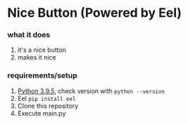 # Nice Button (Powered by Eel)

### what it does
1. it's a nice button
2. makes it nice

### requirements/setup
1. [Python 3.9.5](python.org/downloads), check version with ``` python --version ``` 
2. Eel ``` pip install eel ```
3. Clone this repository
4. Execute main.py
